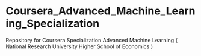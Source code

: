 # Coursera_Advanced_Machine_Learning_Specialization
Repository for Coursera Specialization Advanced Machine Learning ( National Research University Higher School of Economics )

